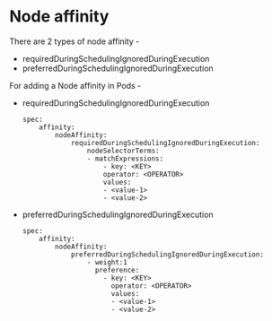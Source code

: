 # Node affinity

There are 2 types of node affinity -
- requiredDuringSchedulingIgnoredDuringExecution
- preferredDuringSchedulingIgnoredDuringExecution

For adding a Node affinity in Pods - 

- requiredDuringSchedulingIgnoredDuringExecution

    ```
    spec:
        affinity:
            nodeAffinity:
                requiredDuringSchedulingIgnoredDuringExecution:
                    nodeSelectorTerms:
                    - matchExpressions:
                        - key: <KEY>
                        operator: <OPERATOR>
                        values:
                        - <value-1>
                        - <value-2>
    ```

- preferredDuringSchedulingIgnoredDuringExecution

    ```
    spec:
        affinity:
            nodeAffinity:
                preferredDuringSchedulingIgnoredDuringExecution:
                    - weight:1
                      preference:
                        - key: <KEY>
                          operator: <OPERATOR>
                          values:
                          - <value-1>
                          - <value-2>
    ```